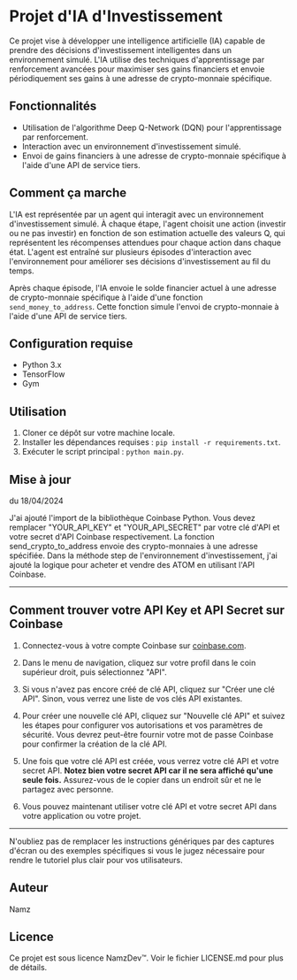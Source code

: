 # Projet d'IA d'Investissement

Ce projet vise à développer une intelligence artificielle (IA) capable de prendre des décisions d'investissement intelligentes dans un environnement simulé. L'IA utilise des techniques d'apprentissage par renforcement avancées pour maximiser ses gains financiers et envoie périodiquement ses gains à une adresse de crypto-monnaie spécifique.

## Fonctionnalités

- Utilisation de l'algorithme Deep Q-Network (DQN) pour l'apprentissage par renforcement.
- Interaction avec un environnement d'investissement simulé.
- Envoi de gains financiers à une adresse de crypto-monnaie spécifique à l'aide d'une API de service tiers.

## Comment ça marche

L'IA est représentée par un agent qui interagit avec un environnement d'investissement simulé. À chaque étape, l'agent choisit une action (investir ou ne pas investir) en fonction de son estimation actuelle des valeurs Q, qui représentent les récompenses attendues pour chaque action dans chaque état. L'agent est entraîné sur plusieurs épisodes d'interaction avec l'environnement pour améliorer ses décisions d'investissement au fil du temps.

Après chaque épisode, l'IA envoie le solde financier actuel à une adresse de crypto-monnaie spécifique à l'aide d'une fonction `send_money_to_address`. Cette fonction simule l'envoi de crypto-monnaie à l'aide d'une API de service tiers.

## Configuration requise

- Python 3.x
- TensorFlow
- Gym

## Utilisation

1. Cloner ce dépôt sur votre machine locale.
2. Installer les dépendances requises : `pip install -r requirements.txt`.
3. Exécuter le script principal : `python main.py`.

## Mise à jour

du 18/04/2024

J'ai ajouté l'import de la bibliothèque Coinbase Python.
Vous devez remplacer "YOUR_API_KEY" et "YOUR_API_SECRET" par votre clé d'API et votre secret d'API Coinbase respectivement.
La fonction send_crypto_to_address envoie des crypto-monnaies à une adresse spécifiée.
Dans la méthode step de l'environnement d'investissement, j'ai ajouté la logique pour acheter et vendre des ATOM en utilisant l'API Coinbase.

---

## Comment trouver votre API Key et API Secret sur Coinbase

1. Connectez-vous à votre compte Coinbase sur [coinbase.com](https://www.coinbase.com/).

2. Dans le menu de navigation, cliquez sur votre profil dans le coin supérieur droit, puis sélectionnez "API".

3. Si vous n'avez pas encore créé de clé API, cliquez sur "Créer une clé API". Sinon, vous verrez une liste de vos clés API existantes.

4. Pour créer une nouvelle clé API, cliquez sur "Nouvelle clé API" et suivez les étapes pour configurer vos autorisations et vos paramètres de sécurité. Vous devrez peut-être fournir votre mot de passe Coinbase pour confirmer la création de la clé API.

5. Une fois que votre clé API est créée, vous verrez votre clé API et votre secret API. **Notez bien votre secret API car il ne sera affiché qu'une seule fois.** Assurez-vous de le copier dans un endroit sûr et ne le partagez avec personne.

6. Vous pouvez maintenant utiliser votre clé API et votre secret API dans votre application ou votre projet.

---

N'oubliez pas de remplacer les instructions génériques par des captures d'écran ou des exemples spécifiques si vous le jugez nécessaire pour rendre le tutoriel plus clair pour vos utilisateurs.

## Auteur

Namz

## Licence

Ce projet est sous licence NamzDev™. Voir le fichier LICENSE.md pour plus de détails.

